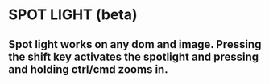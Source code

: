 # SPOT LIGHT (beta)

## Spot light works on any dom and image. Pressing the shift key activates the spotlight and pressing and holding ctrl/cmd zooms in.